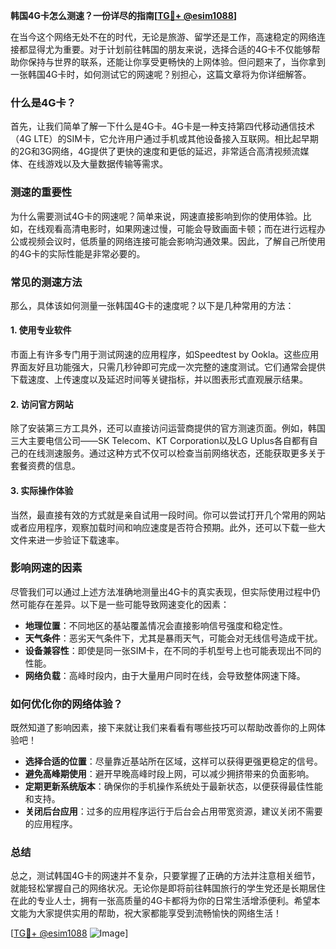 **韩国4G卡怎么测速？一份详尽的指南[[TG💪+ @esim1088](https://t.me/s/esim1088)]**

在当今这个网络无处不在的时代，无论是旅游、留学还是工作，高速稳定的网络连接都显得尤为重要。对于计划前往韩国的朋友来说，选择合适的4G卡不仅能够帮助你保持与世界的联系，还能让你享受更畅快的上网体验。但问题来了，当你拿到一张韩国4G卡时，如何测试它的网速呢？别担心，这篇文章将为你详细解答。

### 什么是4G卡？

首先，让我们简单了解一下什么是4G卡。4G卡是一种支持第四代移动通信技术（4G LTE）的SIM卡，它允许用户通过手机或其他设备接入互联网。相比起早期的2G和3G网络，4G提供了更快的速度和更低的延迟，非常适合高清视频流媒体、在线游戏以及大量数据传输等需求。

### 测速的重要性

为什么需要测试4G卡的网速呢？简单来说，网速直接影响到你的使用体验。比如，在线观看高清电影时，如果网速过慢，可能会导致画面卡顿；而在进行远程办公或视频会议时，低质量的网络连接可能会影响沟通效果。因此，了解自己所使用的4G卡的实际性能是非常必要的。

### 常见的测速方法

那么，具体该如何测量一张韩国4G卡的速度呢？以下是几种常用的方法：

#### 1. 使用专业软件

市面上有许多专门用于测试网速的应用程序，如Speedtest by Ookla。这些应用界面友好且功能强大，只需几秒钟即可完成一次完整的速度测试。它们通常会提供下载速度、上传速度以及延迟时间等关键指标，并以图表形式直观展示结果。

#### 2. 访问官方网站

除了安装第三方工具外，还可以直接访问运营商提供的官方测速页面。例如，韩国三大主要电信公司——SK Telecom、KT Corporation以及LG Uplus各自都有自己的在线测速服务。通过这种方式不仅可以检查当前网络状态，还能获取更多关于套餐资费的信息。

#### 3. 实际操作体验

当然，最直接有效的方式就是亲自试用一段时间。你可以尝试打开几个常用的网站或者应用程序，观察加载时间和响应速度是否符合预期。此外，还可以下载一些大文件来进一步验证下载速率。

### 影响网速的因素

尽管我们可以通过上述方法准确地测量出4G卡的真实表现，但实际使用过程中仍然可能存在差异。以下是一些可能导致网速变化的因素：

- **地理位置**：不同地区的基站覆盖情况会直接影响信号强度和稳定性。
- **天气条件**：恶劣天气条件下，尤其是暴雨天气，可能会对无线信号造成干扰。
- **设备兼容性**：即使是同一张SIM卡，在不同的手机型号上也可能表现出不同的性能。
- **网络负载**：高峰时段内，由于大量用户同时在线，会导致整体网速下降。

### 如何优化你的网络体验？

既然知道了影响因素，接下来就让我们来看看有哪些技巧可以帮助改善你的上网体验吧！

- **选择合适的位置**：尽量靠近基站所在区域，这样可以获得更强更稳定的信号。
- **避免高峰期使用**：避开早晚高峰时段上网，可以减少拥挤带来的负面影响。
- **定期更新系统版本**：确保你的手机操作系统处于最新状态，以便获得最佳性能和支持。
- **关闭后台应用**：过多的应用程序运行于后台会占用带宽资源，建议关闭不需要的应用程序。

### 总结

总之，测试韩国4G卡的网速并不复杂，只要掌握了正确的方法并注意相关细节，就能轻松掌握自己的网络状况。无论你是即将前往韩国旅行的学生党还是长期居住在此的专业人士，拥有一张高质量的4G卡都将为你的日常生活增添便利。希望本文能为大家提供实用的帮助，祝大家都能享受到流畅愉快的网络生活！

[[TG💪+ @esim1088](https://t.me/s/esim1088) ![Image](https://i.postimg.cc/4NQfJmqS/Snipaste-2025-05-13-00-14-12.png)]